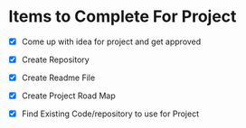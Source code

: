 # Items to Complete For Project
- [X] Come up with idea for project and get approved
- [X] Create Repository
- [X] Create Readme File
- [X] Create Project Road Map
- [X] Find Existing Code/repository to use for Project

